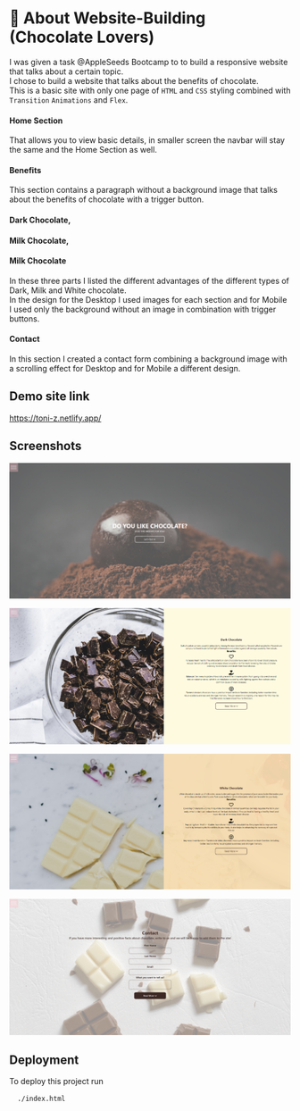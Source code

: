 # 🍫 About Website-Building (Chocolate Lovers)

I was given a task @AppleSeeds Bootcamp to to build a responsive website that talks about a certain topic.<br>
I chose to build a website that talks about the benefits of chocolate.<br>
This is a basic site with only one page of `HTML` and `CSS` styling combined with `Transition` `Animations` and `Flex`.

#### Home Section

That allows you to view basic details, in smaller screen the navbar will stay the same and the Home Section as well.

#### Benefits

This section contains a paragraph without a background image that talks about the benefits of chocolate with a trigger button.

#### Dark Chocolate,

#### Milk Chocolate,

#### Milk Chocolate

In these three parts I listed the different advantages of the different types of Dark, Milk and White chocolate.<br>
In the design for the Desktop I used images for each section and for Mobile I used only the background without an image in combination with trigger buttons.

#### Contact

In this section I created a contact form combining a background image with a scrolling effect for Desktop and for Mobile a different design.

## Demo site link

https://toni-z.netlify.app/

## Screenshots

![Alt text](/Assets/img/screenshot_section_1.pnj.PNG)

![plot](/Assets/img/screenshot_section_2.pnj.PNG)

![plot](./Assets/img/screenshot_section_3.pnj.PNG)

![plot](/Assets/img/screenshot_section_4.pnj.PNG)

## Deployment

To deploy this project run

```bash
  ./index.html
```
